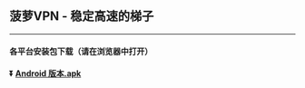 ## 菠萝VPN - 稳定高速的梯子 #
- - - -
#### 各平台安装包下载（请在浏览器中打开）


**:arrow_double_down: [Android 版本.apk](https://download.ckewyg.com/muguaapk/BLVpn.apk)**
###
